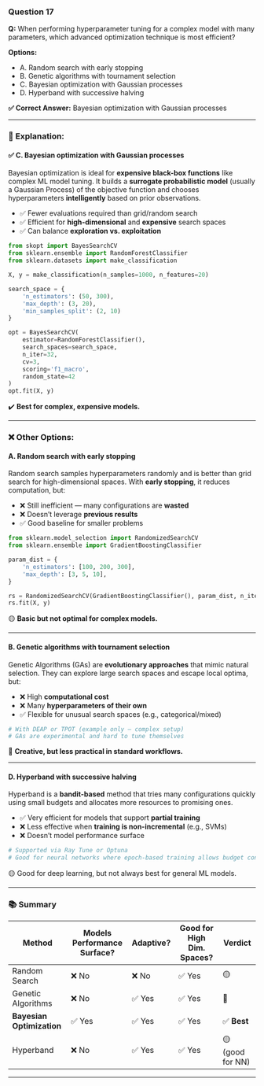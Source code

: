### **Question 17**

**Q:** When performing hyperparameter tuning for a complex model with many parameters, which advanced optimization technique is most efficient?

**Options:**

* A. Random search with early stopping
* B. Genetic algorithms with tournament selection
* C. Bayesian optimization with Gaussian processes
* D. Hyperband with successive halving

**✅ Correct Answer:** Bayesian optimization with Gaussian processes

---

### 🧠 Explanation:

#### ✅ C. **Bayesian optimization with Gaussian processes**

Bayesian optimization is ideal for **expensive black-box functions** like complex ML model tuning. It builds a **surrogate probabilistic model** (usually a Gaussian Process) of the objective function and chooses hyperparameters **intelligently** based on prior observations.

* ✅ Fewer evaluations required than grid/random search
* ✅ Efficient for **high-dimensional** and **expensive** search spaces
* ✅ Can balance **exploration vs. exploitation**

```python
from skopt import BayesSearchCV
from sklearn.ensemble import RandomForestClassifier
from sklearn.datasets import make_classification

X, y = make_classification(n_samples=1000, n_features=20)

search_space = {
    'n_estimators': (50, 300),
    'max_depth': (3, 20),
    'min_samples_split': (2, 10)
}

opt = BayesSearchCV(
    estimator=RandomForestClassifier(),
    search_spaces=search_space,
    n_iter=32,
    cv=3,
    scoring='f1_macro',
    random_state=42
)
opt.fit(X, y)
```

✔️ **Best for complex, expensive models.**

---

### ❌ Other Options:

#### A. **Random search with early stopping**

Random search samples hyperparameters randomly and is better than grid search for high-dimensional spaces. With **early stopping**, it reduces computation, but:

* ❌ Still inefficient — many configurations are **wasted**
* ❌ Doesn’t leverage **previous results**
* ✅ Good baseline for smaller problems

```python
from sklearn.model_selection import RandomizedSearchCV
from sklearn.ensemble import GradientBoostingClassifier

param_dist = {
    'n_estimators': [100, 200, 300],
    'max_depth': [3, 5, 10],
}

rs = RandomizedSearchCV(GradientBoostingClassifier(), param_dist, n_iter=10)
rs.fit(X, y)
```

🟡 **Basic but not optimal for complex models.**

---

#### B. **Genetic algorithms with tournament selection**

Genetic Algorithms (GAs) are **evolutionary approaches** that mimic natural selection. They can explore large search spaces and escape local optima, but:

* ❌ High **computational cost**
* ❌ Many **hyperparameters of their own**
* ✅ Flexible for unusual search spaces (e.g., categorical/mixed)

```python
# With DEAP or TPOT (example only — complex setup)
# GAs are experimental and hard to tune themselves
```

🔴 **Creative, but less practical in standard workflows.**

---

#### D. **Hyperband with successive halving**

Hyperband is a **bandit-based** method that tries many configurations quickly using small budgets and allocates more resources to promising ones.

* ✅ Very efficient for models that support **partial training**
* ❌ Less effective when **training is non-incremental** (e.g., SVMs)
* ❌ Doesn’t model performance surface

```python
# Supported via Ray Tune or Optuna
# Good for neural networks where epoch-based training allows budget control
```

🟡 Good for deep learning, but not always best for general ML models.

---

### 📚 Summary

| Method                    | Models Performance Surface? | Adaptive? | Good for High Dim. Spaces? | Verdict          |
| ------------------------- | --------------------------- | --------- | -------------------------- | ---------------- |
| Random Search             | ❌ No                        | ❌ No      | ✅ Yes                      | 🟡               |
| Genetic Algorithms        | ❌ No                        | ✅ Yes     | ✅ Yes                      | 🔴               |
| **Bayesian Optimization** | ✅ Yes                       | ✅ Yes     | ✅ Yes                      | ✅ **Best**       |
| Hyperband                 | ❌ No                        | ✅ Yes     | ✅ Yes                      | 🟡 (good for NN) |

---
